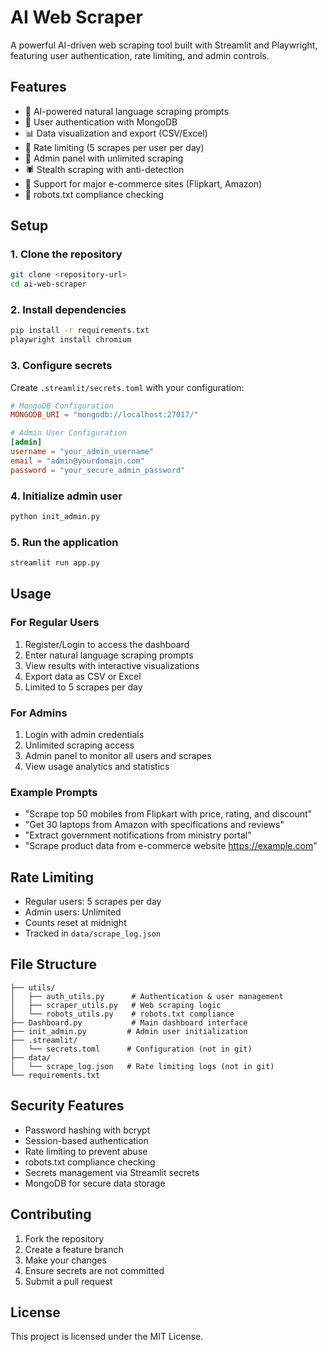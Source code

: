 # AI Web Scraper

A powerful AI-driven web scraping tool built with Streamlit and Playwright, featuring user authentication, rate limiting, and admin controls.

## Features

- 🤖 AI-powered natural language scraping prompts
- 🔐 User authentication with MongoDB
- 📊 Data visualization and export (CSV/Excel)
- 🚦 Rate limiting (5 scrapes per user per day)
- 👑 Admin panel with unlimited scraping
- 🕷️ Stealth scraping with anti-detection
- 📱 Support for major e-commerce sites (Flipkart, Amazon)
- 🤖 robots.txt compliance checking

## Setup

### 1. Clone the repository
```bash
git clone <repository-url>
cd ai-web-scraper
```

### 2. Install dependencies
```bash
pip install -r requirements.txt
playwright install chromium
```

### 3. Configure secrets
Create `.streamlit/secrets.toml` with your configuration:

```toml
# MongoDB Configuration
MONGODB_URI = "mongodb://localhost:27017/"

# Admin User Configuration
[admin]
username = "your_admin_username"
email = "admin@yourdomain.com"
password = "your_secure_admin_password"
```

### 4. Initialize admin user
```bash
python init_admin.py
```

### 5. Run the application
```bash
streamlit run app.py
```

## Usage

### For Regular Users
1. Register/Login to access the dashboard
2. Enter natural language scraping prompts
3. View results with interactive visualizations
4. Export data as CSV or Excel
5. Limited to 5 scrapes per day

### For Admins
1. Login with admin credentials
2. Unlimited scraping access
3. Admin panel to monitor all users and scrapes
4. View usage analytics and statistics

### Example Prompts
- "Scrape top 50 mobiles from Flipkart with price, rating, and discount"
- "Get 30 laptops from Amazon with specifications and reviews"
- "Extract government notifications from ministry portal"
- "Scrape product data from e-commerce website https://example.com"

## Rate Limiting

- Regular users: 5 scrapes per day
- Admin users: Unlimited
- Counts reset at midnight
- Tracked in `data/scrape_log.json`

## File Structure
```
├── utils/
│   ├── auth_utils.py      # Authentication & user management
│   ├── scraper_utils.py   # Web scraping logic
│   └── robots_utils.py    # robots.txt compliance
├── Dashboard.py           # Main dashboard interface
├── init_admin.py         # Admin user initialization
├── .streamlit/
│   └── secrets.toml      # Configuration (not in git)
├── data/
│   └── scrape_log.json   # Rate limiting logs (not in git)
└── requirements.txt
```

## Security Features

- Password hashing with bcrypt
- Session-based authentication
- Rate limiting to prevent abuse
- robots.txt compliance checking
- Secrets management via Streamlit secrets
- MongoDB for secure data storage

## Contributing

1. Fork the repository
2. Create a feature branch
3. Make your changes
4. Ensure secrets are not committed
5. Submit a pull request

## License

This project is licensed under the MIT License.